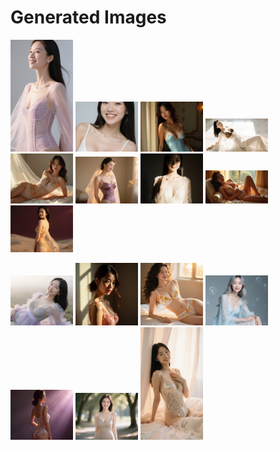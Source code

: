 # Generated Images



<img src="2025_10_23_01.webp" width="100"/> <img src="2025_10_23_02.webp" width="100"/> <img src="2025_10_23_03.webp" width="100"/> <img src="2025_10_23_04.webp" width="100"/> <img src="2025_10_23_05.webp" width="100"/> <img src="2025_10_23_06.webp" width="100"/> <img src="2025_10_23_07.webp" width="100"/> <img src="2025_10_23_08.webp" width="100"/> <img src="2025_10_23_09.webp" width="100"/>

<img src="2025_10_23_10.webp" width="100"/> <img src="2025_10_23_11.webp" width="100"/> <img src="2025_10_23_12.webp" width="100"/> <img src="2025_10_23_13.webp" width="100"/> <img src="2025_10_23_14.webp" width="100"/> <img src="2025_10_23_15.webp" width="100"/> <img src="2025_10_23_16.webp" width="100"/>